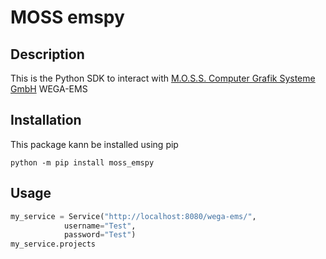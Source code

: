 # MOSS emspy

## Description

This is the Python SDK to interact with [M.O.S.S. Computer Grafik Systeme GmbH](https://www.moss.de/wega/) WEGA-EMS

## Installation

This package kann be installed using pip

```shell
python -m pip install moss_emspy
```

## Usage

```python
my_service = Service("http://localhost:8080/wega-ems/",
            username="Test",
            password="Test")
my_service.projects
```
